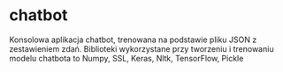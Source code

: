 # chatbot

Konsolowa aplikacja chatbot, trenowana na podstawie pliku JSON z zestawieniem zdań. Biblioteki wykorzystane przy tworzeniu i trenowaniu modelu chatbota to Numpy, SSL, Keras, Nltk, TensorFlow, Pickle
